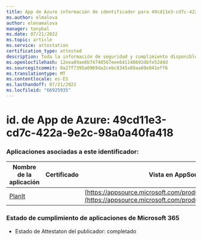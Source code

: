 ```yaml
---
title: App de Azure información de identificador para 49cd11e3-cd7c-422a-9e2c-98a0a40fa418
ms.author: elmalova
author: elenamalova
manager: tonybal
ms.date: 07/21/2022
ms.topic: article
ms.service: attestation
certification_type: attested
description: Toda la información de seguridad y cumplimiento disponible para 49cd11e3-cd7c-422a-9e2c-98a0a40fa418.
ms.openlocfilehash: 12eea89ae6b74748567eee641140692dbfe52d4d
ms.sourcegitcommit: 0a27f7395a0969da2cebc8345a88aa69e841eff6
ms.translationtype: MT
ms.contentlocale: es-ES
ms.lasthandoff: 07/21/2022
ms.locfileid: "66925935"
---
```

# <a name="azure-app-id-49cd11e3-cd7c-422a-9e2c-98a0a40fa418"></a>id. de App de Azure: 49cd11e3-cd7c-422a-9e2c-98a0a40fa418


### <a name="apps-associated-with-this-id"></a>Aplicaciones asociadas a este identificador:
| **Nombre de la aplicación** | **Certificado** | **Vista en AppSource** |
|--------------|---------------|-----------------------|
| [PlanIt](../forward/WA200004211.md) |  | [https://appsource.microsoft.com/product/office/WA200004211](https://appsource.microsoft.com/product/office/WA200004211) |

### <a name="microsoft-365-app-compliance-status"></a>Estado de cumplimiento de aplicaciones de Microsoft 365
- Estado de Attestaton del publicador: completado
